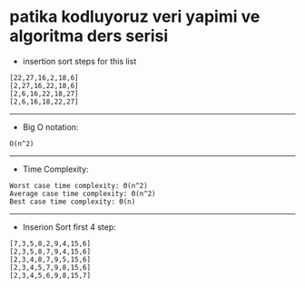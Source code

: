 # patika kodluyoruz veri yapimi ve algoritma ders serisi
- insertion sort steps for this list
```
[22,27,16,2,18,6]
[2,27,16,22,18,6]
[2,6,16,22,18,27]
[2,6,16,18,22,27]
```
----------------------------------------------------------
- Big O notation:
```
O(n^2)
```
------------------------------------------------------------------

- Time Complexity:
```
Worst case time complexity: Θ(n^2)
Average case time complexity: Θ(n^2)
Best case time complexity: Θ(n)
```
---------------------------------------------


- Inserion Sort first 4 step:
```
[7,3,5,8,2,9,4,15,6]
[2,3,5,8,7,9,4,15,6]
[2,3,4,8,7,9,5,15,6]
[2,3,4,5,7,9,8,15,6]
[2,3,4,5,6,9,8,15,7]
```